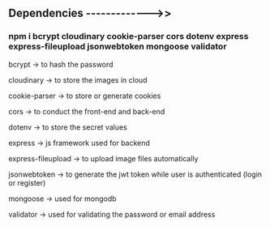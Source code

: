 ## Dependencies ------------->>

### npm i bcrypt cloudinary cookie-parser cors dotenv express express-fileupload jsonwebtoken mongoose validator

bcrypt -> to hash the password

cloudinary -> to store the images in cloud

cookie-parser -> to store or generate cookies

cors -> to conduct the front-end and back-end

dotenv -> to store the secret values

express -> js framework used for backend

express-fileupload -> to upload image files automatically

jsonwebtoken -> to generate the jwt token while user is authenticated (login or register)

mongoose -> used for mongodb 

validator -> used for validating the password or email address